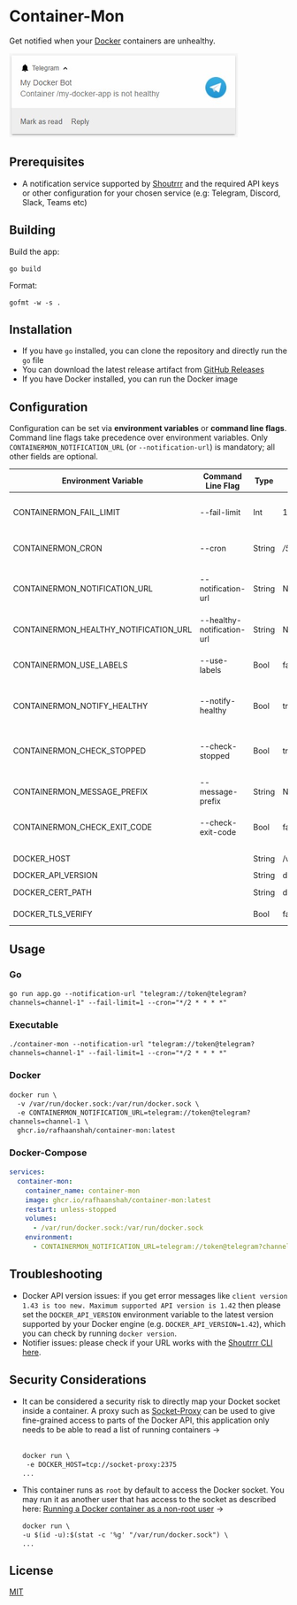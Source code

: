 # Container-Mon

Get notified when your [Docker](https://www.docker.com/) containers are unhealthy.

![screenshot](/assets/screenshot.jpg)

## Prerequisites

- A notification service supported by [Shoutrrr](https://containrrr.dev/shoutrrr/services/overview/) and the required API keys or other configuration for your chosen service (e.g: Telegram, Discord, Slack, Teams etc)

## Building

Build the app:

```shell
go build
```

Format:

```shell
gofmt -w -s .
```

## Installation

- If you have `go` installed, you can clone the repository and directly run the `go` file
- You can download the latest release artifact from [GitHub Releases](https://github.com/RafhaanShah/Container-Mon/releases)
- If you have Docker installed, you can run the Docker image

## Configuration

Configuration can be set via **environment variables** or **command line flags**. Command line flags take precedence over environment variables. Only `CONTAINERMON_NOTIFICATION_URL` (or `--notification-url`) is mandatory; all other fields are optional.

| Environment Variable                  | Command Line Flag          | Type   | Default Value        | Description                                                                                                                                                       |
| ------------------------------------- | -------------------------- | ------ | -------------------- | ----------------------------------------------------------------------------------------------------------------------------------------------------------------- |
| CONTAINERMON_FAIL_LIMIT               | --fail-limit               | Int    | 1                    | Number of consecutive 'unhealthy' checks to reach before sending a notification                                                                                   |
| CONTAINERMON_CRON                     | --cron                     | String | _/5_ \*\* \*         | Standard [Cron](https://crontab.guru/#*/5_*_*_*_*) schedule of when to run healthchecks                                                                           |
| CONTAINERMON_NOTIFICATION_URL         | --notification-url         | String | N/A                  | Notification URL for [Shoutrrr](https://containrrr.dev/shoutrrr/services/overview/). Multiple services can be used with the `\|` (pipe) character as a separator. |
| CONTAINERMON_HEALTHY_NOTIFICATION_URL | --healthy-notification-url | String | N/A                  | Notification URL for healthy state notifications                                                                                                                  |
| CONTAINERMON_USE_LABELS               | --use-labels               | Bool   | false                | If `true`, only monitor containers with the label `containermon.enable=true` set                                                                                  |
| CONTAINERMON_NOTIFY_HEALTHY           | --notify-healthy           | Bool   | true                 | If `true`, send a notification when an 'unhealthy' container returns to being 'healthy'                                                                           |
| CONTAINERMON_CHECK_STOPPED            | --check-stopped            | Bool   | true                 | If `true`, consider `stopped` containers as 'unhealthy'. If `false`, only containers with a `healthcheck` set are monitored                                       |
| CONTAINERMON_MESSAGE_PREFIX           | --message-prefix           | String | N/A                  | Custom text to be prefixed to all notification messages.                                                                                                          |
| CONTAINERMON_CHECK_EXIT_CODE          | --check-exit-code          | Bool   | false                | When set to `true`, only exited containers with a non-zero exit code will be marked as unhealthy                                                                  |
| DOCKER_HOST                           |                            | String | /var/run/docker.sock | Path for the Docker API socket                                                                                                                                    |
| DOCKER_API_VERSION                    |                            | String | docker default       | Docker API version to use                                                                                                                                         |
| DOCKER_CERT_PATH                      |                            | String | docker default       | Path to load the TLS certificates from                                                                                                                            |
| DOCKER_TLS_VERIFY                     |                            | Bool   | false                | Enable or disable TLS verification                                                                                                                                |

## Usage

### Go

```shell
go run app.go --notification-url "telegram://token@telegram?channels=channel-1" --fail-limit=1 --cron="*/2 * * * *"
```

### Executable

```shell
./container-mon --notification-url "telegram://token@telegram?channels=channel-1" --fail-limit=1 --cron="*/2 * * * *"
```

### Docker

```shell
docker run \
  -v /var/run/docker.sock:/var/run/docker.sock \
  -e CONTAINERMON_NOTIFICATION_URL=telegram://token@telegram?channels=channel-1 \
  ghcr.io/rafhaanshah/container-mon:latest
```

### Docker-Compose

```yaml
services:
  container-mon:
    container_name: container-mon
    image: ghcr.io/rafhaanshah/container-mon:latest
    restart: unless-stopped
    volumes:
      - /var/run/docker.sock:/var/run/docker.sock
    environment:
      - CONTAINERMON_NOTIFICATION_URL=telegram://token@telegram?channels=channel-1
```

## Troubleshooting

- Docker API version issues: if you get error messages like `client version 1.43 is too new. Maximum supported API version is 1.42` then please set the `DOCKER_API_VERSION` environment variable to the latest version supported by your Docker engine (e.g. `DOCKER_API_VERSION=1.42`), which you can check by running `docker version`.
- Notifier issues: please check if your URL works with the [Shoutrrr CLI here](https://containrrr.dev/shoutrrr/0.7/getting-started/#through_the_cli).

## Security Considerations

- It can be considered a security risk to directly map your Docket socket inside a container. A proxy such as [Socket-Proxy](https://github.com/Tecnativa/docker-socket-proxy) can be used to give fine-grained access to parts of the Docker API, this application only needs to be able to read a list of running containers ->

  ```shell

  docker run \
   -e DOCKER_HOST=tcp://socket-proxy:2375
  ...

  ```

- This container runs as `root` by default to access the Docker socket. You may run it as another user that has access to the socket as described here: [Running a Docker container as a non-root user](https://medium.com/redbubble/running-a-docker-container-as-a-non-root-user-7d2e00f8ee15) ->

  ```shell
  docker run \
  -u $(id -u):$(stat -c '%g' "/var/run/docker.sock") \
  ...

  ```

## License

[MIT](https://choosealicense.com/licenses/mit/)
